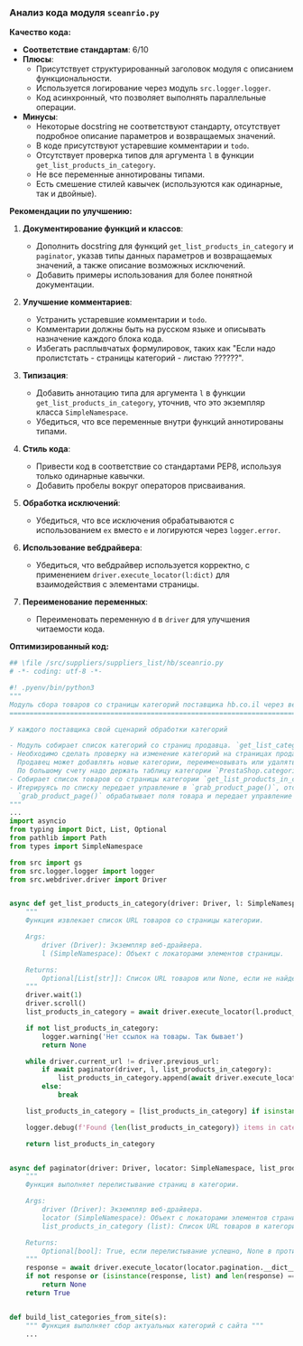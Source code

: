 ### **Анализ кода модуля `sceanrio.py`**

**Качество кода:**

- **Соответствие стандартам**: 6/10
- **Плюсы**:
  - Присутствует структурированный заголовок модуля с описанием функциональности.
  - Используется логирование через модуль `src.logger.logger`.
  - Код асинхронный, что позволяет выполнять параллельные операции.
- **Минусы**:
  - Некоторые docstring не соответствуют стандарту, отсутствует подробное описание параметров и возвращаемых значений.
  - В коде присутствуют устаревшие комментарии и `todo`.
  - Отсутствует проверка типов для аргумента `l` в функции `get_list_products_in_category`.
  - Не все переменные аннотированы типами.
  - Есть смешение стилей кавычек (используются как одинарные, так и двойные).

**Рекомендации по улучшению:**

1.  **Документирование функций и классов**:
    - Дополнить docstring для функций `get_list_products_in_category` и `paginator`, указав типы данных параметров и возвращаемых значений, а также описание возможных исключений.
    - Добавить примеры использования для более понятной документации.

2.  **Улучшение комментариев**:
    - Устранить устаревшие комментарии и `todo`.
    - Комментарии должны быть на русском языке и описывать назначение каждого блока кода.
    - Избегать расплывчатых формулировок, таких как "Если надо пролистстать - страницы категорий - листаю ??????".

3.  **Типизация**:
    - Добавить аннотацию типа для аргумента `l` в функции `get_list_products_in_category`, уточнив, что это экземпляр класса `SimpleNamespace`.
    - Убедиться, что все переменные внутри функций аннотированы типами.

4.  **Стиль кода**:
    - Привести код в соответствие со стандартами PEP8, используя только одинарные кавычки.
    - Добавить пробелы вокруг операторов присваивания.

5.  **Обработка исключений**:
    - Убедиться, что все исключения обрабатываются с использованием `ex` вместо `e` и логируются через `logger.error`.

6.  **Использование вебдрайвера**:
    - Убедиться, что вебдрайвер используется корректно, с применением `driver.execute_locator(l:dict)` для взаимодействия с элементами страницы.

7.  **Переименование переменных**:
    - Переименовать переменную `d` в `driver` для улучшения читаемости кода.

**Оптимизированный код:**

```python
## \file /src/suppliers/suppliers_list/hb/sceanrio.py
# -*- coding: utf-8 -*-

#! .pyenv/bin/python3
"""
Модуль сбора товаров со страницы категорий поставщика hb.co.il через веб-драйвер
=====================================================================================

У каждого поставщика свой сценарий обработки категорий

- Модуль собирает список категорий со страниц продавца. `get_list_categories_from_site()`.
- Необходимо сделать проверку на изменение категорий на страницах продавца.
  Продавец может добавлять новые категории, переименовывать или удалять/прятать уже существующие.
  По большому счету надо держать таблицу категории `PrestaShop.categories <-> aliexpress.shop.categoies`
- Собирает список товаров со страницы категории `get_list_products_in_category()`
- Итерируясь по списку передает управление в `grab_product_page()`, отсылая функции текущий url страницы
  `grab_product_page()` обрабатывает поля товара и передает управление классу `Product`
"""
...
import asyncio
from typing import Dict, List, Optional
from pathlib import Path
from types import SimpleNamespace

from src import gs
from src.logger.logger import logger
from src.webdriver.driver import Driver


async def get_list_products_in_category(driver: Driver, l: SimpleNamespace) -> Optional[List[str]]:
    """
    Функция извлекает список URL товаров со страницы категории.

    Args:
        driver (Driver): Экземпляр веб-драйвера.
        l (SimpleNamespace): Объект с локаторами элементов страницы.

    Returns:
        Optional[List[str]]: Список URL товаров или None, если не найдено.
    """
    driver.wait(1)
    driver.scroll()
    list_products_in_category = await driver.execute_locator(l.product_links)

    if not list_products_in_category:
        logger.warning('Нет ссылок на товары. Так бывает')
        return None

    while driver.current_url != driver.previous_url:
        if await paginator(driver, l, list_products_in_category):
            list_products_in_category.append(await driver.execute_locator(l.product_links))
        else:
            break

    list_products_in_category = [list_products_in_category] if isinstance(list_products_in_category, str) else list_products_in_category

    logger.debug(f'Found {len(list_products_in_category)} items in category')

    return list_products_in_category


async def paginator(driver: Driver, locator: SimpleNamespace, list_products_in_category: list) -> Optional[bool]:
    """
    Функция выполняет перелистывание страниц в категории.

    Args:
        driver (Driver): Экземпляр веб-драйвера.
        locator (SimpleNamespace): Объект с локаторами элементов страницы.
        list_products_in_category (list): Список URL товаров в категории.

    Returns:
        Optional[bool]: True, если перелистывание успешно, None в противном случае.
    """
    response = await driver.execute_locator(locator.pagination.__dict__['<-'])
    if not response or (isinstance(response, list) and len(response) == 0):
        return None
    return True


def build_list_categories_from_site(s):
    """ Функция выполняет сбор актуальных категорий с сайта """
    ...